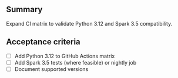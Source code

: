 ## Summary

Expand CI matrix to validate Python 3.12 and Spark 3.5 compatibility.

## Acceptance criteria

- [ ] Add Python 3.12 to GitHub Actions matrix
- [ ] Add Spark 3.5 tests (where feasible) or nightly job
- [ ] Document supported versions
